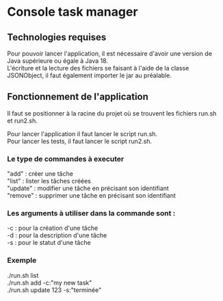 # Console task manager

## Technologies requises 
Pour pouvoir lancer l'application, il est nécessaire d'avoir une version de Java supérieure ou égale à Java 18.  
L'écriture et la lecture des fichiers se faisant à l'aide de la classe JSONObject, il faut également importer le jar au préalable. 

## Fonctionnement de l'application 
Il faut se positionner à la racine du projet où se trouvent les fichiers run.sh et run2.sh.  

Pour lancer l'application il faut lancer le script run.sh.  
Pour lancer les tests, il faut lancer le script run2.sh.

### Le type de commandes à executer 
"add" : créer une tâche  
"list" : lister les tâches créées  
"update" : modifier une tâche en précisant son identifiant  
"remove" : supprimer une tâche en précisant son identifiant 


### Les arguments à utiliser dans la commande sont : 
-c : pour la création d'une tâche  
-d : pour la description d'une tâche  
-s : pour le statut d'une tâche  

### Exemple 
./run.sh list  
./run.sh add -c:"my new task"  
./run.sh update 123 -s:"terminée"
